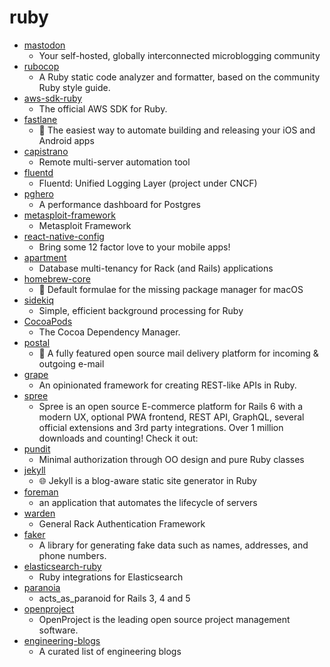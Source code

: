 # ruby
- [mastodon](https://github.com/tootsuite/mastodon)
  - Your self-hosted, globally interconnected microblogging community
- [rubocop](https://github.com/rubocop-hq/rubocop)
  - A Ruby static code analyzer and formatter, based on the community Ruby style guide.
- [aws-sdk-ruby](https://github.com/aws/aws-sdk-ruby)
  - The official AWS SDK for Ruby.
- [fastlane](https://github.com/fastlane/fastlane)
  - 🚀 The easiest way to automate building and releasing your iOS and Android apps
- [capistrano](https://github.com/capistrano/capistrano)
  - Remote multi-server automation tool
- [fluentd](https://github.com/fluent/fluentd)
  - Fluentd: Unified Logging Layer (project under CNCF)
- [pghero](https://github.com/ankane/pghero)
  - A performance dashboard for Postgres
- [metasploit-framework](https://github.com/rapid7/metasploit-framework)
  - Metasploit Framework
- [react-native-config](https://github.com/luggit/react-native-config)
  - Bring some 12 factor love to your mobile apps!
- [apartment](https://github.com/influitive/apartment)
  - Database multi-tenancy for Rack (and Rails) applications
- [homebrew-core](https://github.com/Homebrew/homebrew-core)
  - 🍻 Default formulae for the missing package manager for macOS
- [sidekiq](https://github.com/mperham/sidekiq)
  - Simple, efficient background processing for Ruby
- [CocoaPods](https://github.com/CocoaPods/CocoaPods)
  - The Cocoa Dependency Manager.
- [postal](https://github.com/postalhq/postal)
  - 📨 A fully featured open source mail delivery platform for incoming & outgoing e-mail
- [grape](https://github.com/ruby-grape/grape)
  - An opinionated framework for creating REST-like APIs in Ruby.
- [spree](https://github.com/spree/spree)
  - Spree is an open source E-commerce platform for Rails 6 with a modern UX, optional PWA frontend, REST API, GraphQL, several official extensions and 3rd party integrations. Over 1 million downloads and counting! Check it out:
- [pundit](https://github.com/varvet/pundit)
  - Minimal authorization through OO design and pure Ruby classes
- [jekyll](https://github.com/jekyll/jekyll)
  - 🌐 Jekyll is a blog-aware static site generator in Ruby
- [foreman](https://github.com/theforeman/foreman)
  - an application that automates the lifecycle of servers
- [warden](https://github.com/wardencommunity/warden)
  - General Rack Authentication Framework
- [faker](https://github.com/faker-ruby/faker)
  - A library for generating fake data such as names, addresses, and phone numbers.
- [elasticsearch-ruby](https://github.com/elastic/elasticsearch-ruby)
  - Ruby integrations for Elasticsearch
- [paranoia](https://github.com/rubysherpas/paranoia)
  - acts_as_paranoid for Rails 3, 4 and 5
- [openproject](https://github.com/opf/openproject)
  - OpenProject is the leading open source project management software.
- [engineering-blogs](https://github.com/kilimchoi/engineering-blogs)
  - A curated list of engineering blogs
